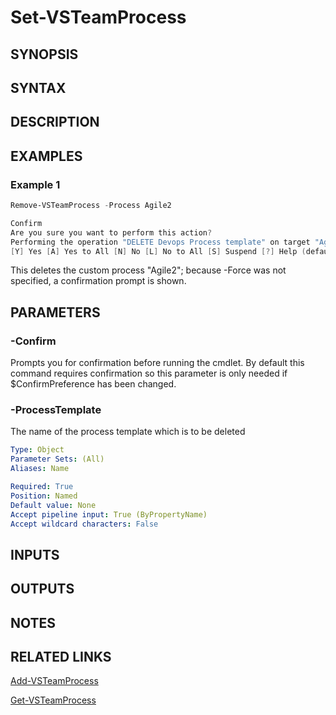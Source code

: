 <!-- #include "./common/header.md" -->

# Set-VSTeamProcess

## SYNOPSIS

<!-- #include "./synopsis/Set-VSTeamProcess.md" -->

## SYNTAX

## DESCRIPTION

<!-- #include "./synopsis/Set-VSTeamProcess.md" -->

## EXAMPLES

### Example 1

```PowerShell
Remove-VSTeamProcess -Process Agile2     

Confirm
Are you sure you want to perform this action?
Performing the operation "DELETE Devops Process template" on target "Agile2".
[Y] Yes [A] Yes to All [N] No [L] No to All [S] Suspend [?] Help (default is "Yes"): y:
```

This deletes the custom process "Agile2"; because -Force was not specified, a confirmation prompt is shown.

## PARAMETERS

### -Confirm
Prompts you for confirmation before running the cmdlet. By default this command requires confirmation so this parameter is only needed if $ConfirmPreference has been changed.

<!-- #include "./params/force.md" -->


### -ProcessTemplate
The name of the process template which is to be deleted

```yaml
Type: Object
Parameter Sets: (All)
Aliases: Name

Required: True
Position: Named
Default value: None
Accept pipeline input: True (ByPropertyName)
Accept wildcard characters: False
```

<!-- #include "./params/whatif.md" -->

## INPUTS

## OUTPUTS

## NOTES

## RELATED LINKS

[Add-VSTeamProcess](Add-VSTeamProcess.md)

[Get-VSTeamProcess](Get-VSTeamProcess.md)
